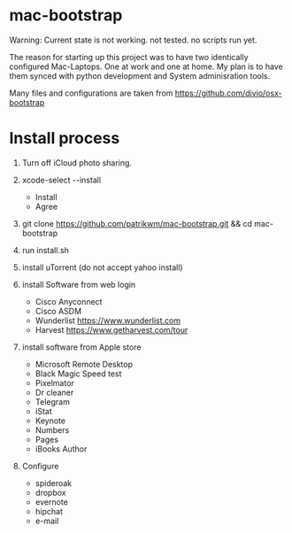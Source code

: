 # mac-bootstrap

Warning: Current state is not working. not tested. no scripts run yet.

The reason for starting up this project was to have two identically configured Mac-Laptops. One at work and one at home.
My plan is to have them synced with python development and System adminisration tools.

Many files and configurations are taken from https://github.com/divio/osx-bootstrap

# Install process
1. Turn off iCloud photo sharing. 
2. xcode-select --install
    - Install
    - Agree
3. git clone https://github.com/patrikwm/mac-bootstrap.git && cd mac-bootstrap
4. run install.sh
5. install uTorrent (do not accept yahoo install)
6. install Software from web login
    - Cisco Anyconnect
    - Cisco ASDM
    - Wunderlist https://www.wunderlist.com
    - Harvest https://www.getharvest.com/tour
    
7. install software from Apple store
    - Microsoft Remote Desktop
    - Black Magic Speed test
    - Pixelmator
    - Dr cleaner
    - Telegram
    - iStat
    - Keynote
    - Numbers
    - Pages
    - iBooks Author
 
 8. Configure 
    - spideroak
    - dropbox
    - evernote
    - hipchat
    - e-mail
